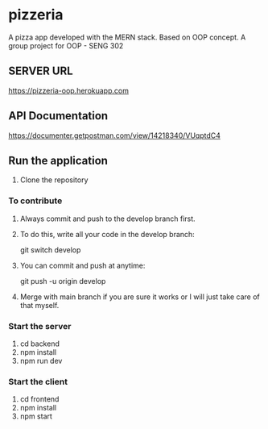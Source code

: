 # pizzeria
A pizza app developed with the MERN stack. Based on OOP concept. A group project for OOP - SENG 302

## SERVER URL
https://pizzeria-oop.herokuapp.com

## API Documentation
https://documenter.getpostman.com/view/14218340/VUqptdC4

## Run the application
1. Clone the repository

### To contribute
1. Always commit and push to the develop branch first.
2. To do this, write all your code in the develop branch:

      git switch develop

3. You can commit and push at anytime:

      git push -u origin develop
      
4. Merge with main branch if you are sure it works or I will just take care of that myself.

### Start the server
1. cd backend
2. npm install
3. npm run dev

### Start the client
1. cd frontend
2. npm install
3. npm start

